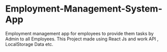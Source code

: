 # Employment-Management-System-App
Employment management app for employees to provide them tasks by Admin to all Employees. This Project made using React Js and work API , LocalStorage Data etc. 

